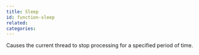 ```yaml
---
title: Sleep
id: function-sleep
related:
categories:
---
```


Causes the current thread to stop processing for a specified period of time.
